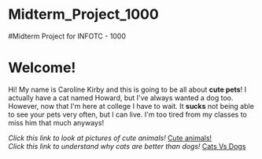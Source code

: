 # Midterm_Project_1000
#Midterm Project for INFOTC - 1000

<h1>Welcome!</h1>

Hi! My name is Caroline Kirby and this is going to be all about **cute pets**! I actually have a cat named Howard, but I've always wanted a dog too. However, now that I'm here at college I have to wait. It **sucks** not being able to see your pets very often, but I can live. I'm too tired from my classes to miss him that much anyways! 

*Click this link to look at pictures of cute animals!* [Cute animals!](cute_animals.md)<br>
*Click this link to understand why cats are better than dogs!* [Cats Vs Dogs](cats_vs_dogs.md)

